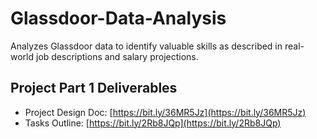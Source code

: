 # Glassdoor-Data-Analysis
Analyzes Glassdoor data to identify valuable skills as described in real-world job descriptions and salary projections.


## Project Part 1 Deliverables
* Project Design Doc: [https://bit.ly/36MR5Jz](https://bit.ly/36MR5Jz)
* Tasks Outline: [https://bit.ly/2Rb8JQp](https://bit.ly/2Rb8JQp)



